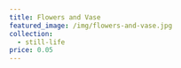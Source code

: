 ```yaml
---
title: Flowers and Vase
featured_image: /img/flowers-and-vase.jpg
collection:
  - still-life
price: 0.05
---
```

